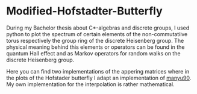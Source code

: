 # Modified-Hofstadter-Butterfly
During my Bachelor thesis about C*-algebras and discrete groups, I used python to plot the spectrum of certain elements of the non-commutatiive torus respectively the group ring of the discrete Heisenberg group. The physical meaning behind this elements or operators can be found in the quantum Hall effect and as Markov operators for random walks on the discrete Heisenberg group.

Here you can find two implementations of the appering matrices where in the plots of the Hofstader butterfly I adapt an implementation of [manyu90](https://github.com/manyu90/Hofstadter-Butterfly). My own implementation for the interpolation is rather mathematical.
